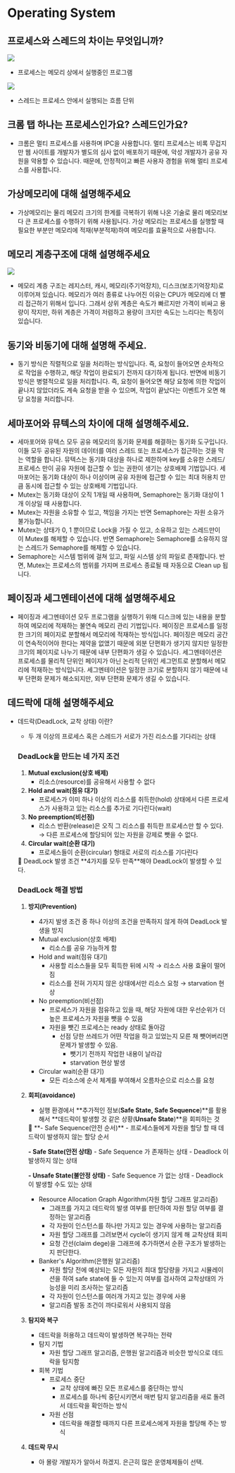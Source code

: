 # Operating System

## 프로세스와 스레드의 차이는 무엇입니까?

![](./image/hs_process.png)

- 프로세스는 메모리 상에서 실행중인 프로그램

![](./image/hs_thread.png)

- 스레드는 프로세스 안에서 실행되는 흐름 단위

## 크롬 탭 하나는 프로세스인가요? 스레드인가요?

- 크롬은 멀티 프로세스를 사용하며 IPC을 사용합니다. 멀티 프로세스는 비록 무겁지만 웹 사이트를 개발자가 별도의 심사 없이 배포하기 때문에, 악성 개발자가 공유 자원을 악용할 수 있습니다. 때문에, 안정적이고 빠른 사용자 경험을 위해 멀티 프로세스를 사용합니다.

## 가상메모리에 대해 설명해주세요

- 가상메모리는 물리 메모리 크기의 한계를 극복하기 위해 나온 기술로 물리 메모리보다 큰 프로세스를 수행하기 위해 사용됩니다. 가상 메모리는 프로세스를 실행할 때 필요한 부분만 메모리에 적재(부분적재)하여 메모리를 효율적으로 사용합니다.

## 메모리 계층구조에 대해 설명해주세요

![](./image/hs_memory.png)

- 메모리 계층 구조는 레지스터, 캐시, 메모리(주기억장치), 디스크(보조기억장치)로 이루어져 있습니다. 메모리가 여러 종류로 나누어진 이유는 CPU가 메모리에 더 빨리 접근하기 위해서 입니다. 그래서 상위 계층은 속도가 빠르지만 가격이 비싸고 용량이 작지만, 하위 계층은 가격이 저렴하고 용량이 크지만 속도는 느리다는 특징이 있습니다.

## 동기와 비동기에 대해 설명해 주세요.

- 동기 방식은 직렬적으로 일을 처리하는 방식입니다. 즉, 요청이 들어오면 순차적으로 작업을 수행하고, 해당 작업이 완료되기 전까지 대기하게 됩니다. 반면에 비동기 방식은 병렬적으로 일을 처리합니다. 즉, 요청이 들어오면 해당 요청에 의한 작업이 끝나지 않았더라도 계속 요청을 받을 수 있으며, 작업이 끝났다는 이벤트가 오면 해당 요청을 처리합니다.

## 세마포어와 뮤텍스의 차이에 대해 설명해주세요.

- 세마포어와 뮤텍스 모두 공유 메모리의 동기화 문제를 해결하는 동기화 도구입니다. 이들 모두 공유된 자원의 데이터를 여러 스레드 또는 프로세스가 접근하는 것을 막는 역할을 합니다. 뮤텍스는 동기화 대상을 하나로 제한하며 key를 소유한 스레드/프로세스 만이 공유 자원에 접근할 수 있는 권한이 생기는 상호배제 기법입니다. 세마포어는 동기화 대상이 하나 이상이며 공유 자원에 접근할 수 있는 최대 허용치 만큼 동시에 접근할 수 있는 상호배제 기법입니다.
- Mutex는 동기화 대상이 오직 1개일 때 사용하며, Semaphore는 동기화 대상이 1개 이상일 때 사용합니다.
- Mutex는 자원을 소유할 수 있고, 책임을 가지는 반면 Semaphore는 자원 소유가 불가능합니다.
- Mutex는 상태가 0, 1 뿐이므로 Lock을 가질 수 있고, 소유하고 있는 스레드만이 이 Mutex를 해제할 수 있습니다. 반면 Semaphore는 Semaphore를 소유하지 않는 스레드가 Semaphore를 해제할 수 있습니다.
- Semaphore는 시스템 범위에 걸쳐 있고, 파일 시스템 상의 파일로 존재합니다. 반면, Mutex는 프로세스의 범위를 가지며 프로세스 종료될 때 자동으로 Clean up 됩니다.

## 페이징과 세그멘테이션에 대해 설명해주세요

- 페이징과 세그멘테이션 모두 프로그램을 실행하기 위해 디스크에 있는 내용을 분할하여 메모리에 적재하는 불연속 메모리 관리 기법입니다. 페이징은 프로세스를 일정한 크기의 페이지로 분할해서 메모리에 적재하는 방식입니다. 페이징은 메모리 공간이 연속적이어야 한다는 제약을 없앴기 때문에 외분 단편화가 생기지 않지만 일정한 크기의 페이지로 나누기 때문에 내부 단편화가 생길 수 있습니다. 세그멘테이션은 프로세스를 물리적 단위인 페이지가 아닌 논리적 단위인 세그먼트로 분할해서 메모리에 적재하는 방식입니다. 세그멘테이션은 일정한 크기로 분할하지 않기 때문에 내부 단편화 문제가 해소되지만, 외부 단편화 문제가 생길 수 있습니다.

## 데드락에 대해 설명해주세요

- 데드락(DeadLock, 교착 상태) 이란?
  - 두 개 이상의 프로세스 혹은 스레드가 서로가 가진 리소스를 기다리는 상태
  ### DeadLock을 만드는 네 가지 조건
  1. **Mutual exclusion(상호 배제)**
     - 리소스(resource)를 공유해서 사용할 수 없다
  2. **Hold and wait(점유 대기)**
     - 프로세스가 이미 하나 이상의 리소스를 취득한(hold) 상태에서 다른 프로세스가 사용하고 있는 리소스를 추가로 기다린다(wait)
  3. **No preemption(비선점)**
     - 리소스 반환(release)은 오직 그 리소스를 취득한 프로세스만 할 수 있다. → 다른 프로세스에 할당되어 있는 자원을 강제로 뺏을 수 없다.
  4. **Circular wait(순환 대기)**
     - 프로세스들이 순환(circular) 형태로 서로의 리소스를 기다린다
    <aside>
    📢 DeadLock 발생 조건 **4가지를 모두 만족**해야 DeadLock이 발생할 수 있다.
    
    </aside>
    
    ### DeadLock 해결 방법
    
    1. **방지(Prevention)**
        - 4가지 발생 조건 중 하나 이상의 조건을 만족하지 않게 하여 DeadLock 발생을 방지
        - Mutual exclusion(상호 배제)
            - 리소스를 공유 가능하게 함
        - Hold and wait(점유 대기)
            - 사용할 리소스들을 모두 획득한 뒤에 시작 → 리소스 사용 효율이 떨어짐
            - 리소스를 전혀 가지지 않은 상태에서만 리소스 요청 → starvation 현상
        - No preemption(비선점)
            - 프로세스가 자원을 점유하고 있을 때, 해당 자원에 대한 우선순위가 더 높은 프로세스가 자원을 뺏을 수 있음
            - 자원을 뺏긴 프로세스는 ready 상태로 돌아감
                - 선점 당한 쓰레드가 어떤 작업을 하고 있었는지 모른 채 뺏어버리면 문제가 발생할 수 있음.
                    - 뺏기기 전까지 작업한 내용이 날라감
                    - starvation 현상 발생
        - Circular wait(순환 대기)
            - 모든 리소스에 순서 체계를 부여해서 오름차순으로 리소스를 요청
    2. **회피(avoidance)**
        - 실행 환경에서 **추가적인 정보(**Safe State, Safe Sequence**)**를 활용해서 **데드락이 발생할 것 같은 상황(**Unsafe State**)**을 회피하는 것
        
        <aside>
        📢 **- Safe Sequence(안전 순서)**
            - 프로세스들에게 자원을 할당 할 때 데드락이 발생하지 않는 할당 순서
        
        **- Safe State(안전 상태)**
            - Safe Sequence 가 존재하는 상태
            - Deadlock 이 발생하지 않는 상태
        
        **- Unsafe State(불안정 상태)**
            - Safe Sequence 가 없는 상태
            - Deadlock 이 발생할 수도 있는 상태
        
        </aside>
        
        - Resource Allocation Graph Algorithm(자원 할당 그래프 알고리즘)
            - 그래프를 가지고 데드락의 발생 여부를 판단하여 자원 할당 여부를 결정하는 알고리즘
            - 각 자원이 인스턴스를 하나만 가지고 있는 경우에 사용하는 알고리즘
            - 자원 할당 그래프를 그려보면서 cycle이 생기지 않게 해 교착상태 회피
            - 요청 간선(claim dege)을 그래프에 추가하면서 순환 구조가 발생하는지 판단한다.
        - Banker's Algorithm(은행원 알고리즘)
            - 자원 할당 전에 예상되는 모든 자원의 최대 할당량을 가지고 시뮬레이션을 하여 safe state에 들 수 있는지 여부를 검사하여 교착상태의 가능성을 미리 조사하는 알고리즘
            - 각 자원이 인스턴스를 여러개 가지고 있는 경우에 사용
            - 알고리즘 발동 조건이 까다로워서 사용되지 않음
    3. **탐지와 복구**
        - 데드락을 허용하고 데드락이 발생하면 복구하는 전략
        - 탐지 기법
            - 자원 할당 그래프 알고리즘, 은행원 알고리즘과 비슷한 방식으로 데드락을 탐지함
        - 회복 기법
            - 프로세스 중단
                - 교착 상태에 빠진 모든 프로세스를 중단하는 방식
                - 프로세스를 하나씩 중단시키면서 매번 탐지 알고리즘을 새로 돌려서 데드락을 확인하는 방식
            - 자원 선점
                - 데드락을 해결할 때까지 다른 프로세스에게 자원을 할당해 주는 방식
    4. **데드락 무시**
        - 아 몰랑 개발자가 알아서 하겠지. 은근히 많은 운영체제들이 선택.

